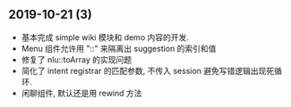 ## 2019-10-21 (3)

-   基本完成 simple wiki 模块和 demo 内容的开发.
-   Menu 组件允许用 "::" 来隔离出 suggestion 的索引和值
-   修复了 nlu::toArray 的实现问题
-   简化了 intent registrar 的匹配参数, 不传入 session 避免写错逻辑出现死循环.
-   闲聊组件, 默认还是用 rewind 方法
